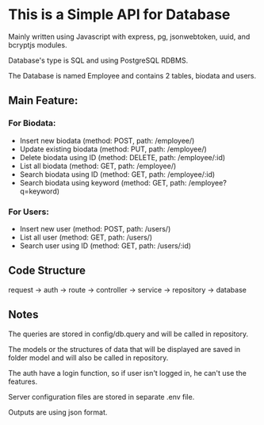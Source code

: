 # This is a Simple API for Database

Mainly written using Javascript with express, pg, jsonwebtoken, uuid, and bcryptjs modules.

Database's type is SQL and using PostgreSQL RDBMS.


The Database is named Employee and contains 2 tables, biodata and users.

## Main Feature:
### For Biodata:
* Insert new biodata (method: POST, path: /employee/)
* Update existing biodata (method: PUT, path: /employee/)
* Delete biodata using ID (method: DELETE, path: /employee/:id)
* List all biodata (method: GET, path: /employee/)
* Search biodata using ID (method: GET, path: /employee/:id)
* Search biodata using keyword (method: GET, path: /employee?q=keyword)

### For Users:
* Insert new user (method: POST, path: /users/)
* List all user (method: GET, path: /users/)
* Search user using ID (method: GET, path: /users/:id)

## Code Structure
request → auth → route → controller → service → repository → database

## Notes
The queries are stored in config/db.query and will be called in repository.

The models or the structures of data that will be displayed are saved in folder model and will also be called in repository.

The auth have a login function, so if user isn't logged in, he can't use the features.

Server configuration files are stored in separate .env file.

Outputs are using json format.